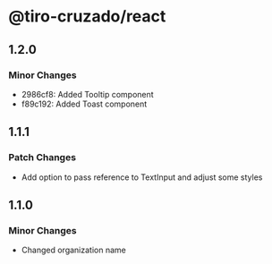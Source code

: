 # @tiro-cruzado/react

## 1.2.0

### Minor Changes

- 2986cf8: Added Tooltip component
- f89c192: Added Toast component

## 1.1.1

### Patch Changes

- Add option to pass reference to TextInput and adjust some styles

## 1.1.0

### Minor Changes

- Changed organization name
